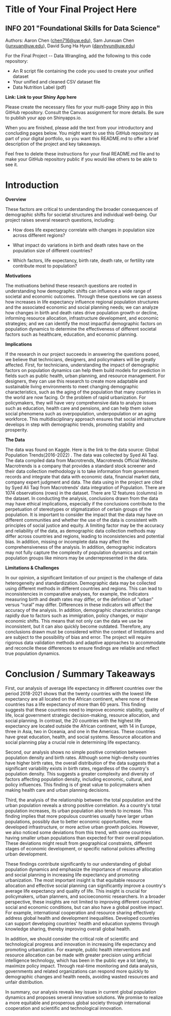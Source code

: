# Title of Your Final Project Here 
## INFO 201 "Foundational Skills for Data Science"

Authors: Aaron Chen (chen716@uw.edu), Sam Junxuan Chen (junxuan@uw.edu), David Sung Ha Hyun (davyhyun@uw.edu)

For the Final Project -- Data Wrangling, add the following to this code repository:

* An R script file containing the code you used to create your unified dataset 
* Your unified and cleaned CSV dataset file
* Data Nutrition Label (pdf) 


**Link: Link to your Shiny App here**

Please create the necessary files for your multi-page Shiny app in this GitHub repository. Consult the Canvas assignment for more details. Be sure to publish your app on Shinyapps.io.

When you are finished, please add the text from your introductory and concluding pages below. You might want to use this GitHub repository as part of your digital portfolio, so you want this README.md to offer a brief description of the project and key takeaways.

Feel free to delete these instructions for your final README.md file and to make your GitHub repository public if you would like others to be able to see it. 

# Introduction

**Overview**

These factors are critical to understanding the broader consequences of demographic shifts for societal structures and individual well-being. Our project raises several research questions, including:

- How does life expectancy correlate with changes in population size across different regions?

- What impact do variations in birth and death rates have on the population size of different countries?

- Which factors, life expectancy, birth rate, death rate, or fertility rate contribute most to population?

**Motivations**

The motivations behind these research questions are rooted in understanding how demographic shifts can influence a wide range of societal and economic outcomes. Through these questions we can assess how increases in life expectancy influence regional population structures and the associated economic and social planning needs; we can analyze how changes in birth and death rates drive population growth or decline, informing resource allocation, infrastructure development, and economic strategies; and we can identify the most impactful demographic factors on population dynamics to determine the effectiveness of different societal factors such as healthcare, education, and economic planning.

**Implications**

If the research in our project succeeds in answering the questions posed, we believe that technicians, designers, and policymakers will be greatly affected. First, for technicians, understanding the impact of demographic factors on population dynamics can help them build models for prediction in fields such as public health, urban planning, and resource management. For designers, they can use this research to create more adaptable and sustainable living environments to meet changing demographic characteristics, such as the aging of the population that many countries in the world are now facing. Or the problem of rapid urbanization. For policymakers, they will have very comprehensive data to analyze issues such as education, health care and pensions, and can help them solve social phenomena such as overpopulation, underpopulation or an aging workforce. This multidisciplinary approach ensures that social infrastructure develops in step with demographic trends, promoting stability and prosperity.

**The Data**

The data was found on Kaggle. Here is the link to the data source: Global Population Trends(2016-2022) . The data was collected by Syed Ali Taqi. The data compiled data from Macrotrends, Macrotrends Official Website . Macrotrends is a company that provides a standard stock screener and their data collection methodology is to take information from government records and integrate that data with economic data, financial market data, company expert judgment and data. The data using in the project are cited by Syed Ali Taqi from Macrotrends’ data integration of Population. There are 1074 observations (rows) in the dataset. There are 12 features (columns) in the dataset. In conducting the analysis, conclusions drawn from the data may have ethical implications, especially if the conclusions contribute to the perpetuation of stereotypes or stigmatization of certain groups of the population. It is important to consider the impact that the data may have on different communities and whether the use of the data is consistent with principles of social justice and equity. A limiting factor may be the accuracy and reliability of the data, as demographic data collection methods may differ across countries and regions, leading to inconsistencies and potential bias. In addition, missing or incomplete data may affect the comprehensiveness of the analysis. In addition, demographic indicators may not fully capture the complexity of population dynamics and certain population groups like minors may be underrepresented in the data.

**Limitations & Challenges**

In our opinion, a significant limitation of our project is the challenge of data heterogeneity and standardization. Demographic data may be collected using different methods in different countries and regions. This can lead to inconsistencies in comparative analyses, for example, the indicators measuring birth and death rates may differ, or the definition of “urban” versus “rural” may differ. Differences in these indicators will affect the accuracy of the analysis. In addition, demographic characteristics change rapidly due to factors such as immigration, policy changes, or major economic shifts. This means that not only can the data we use be inconsistent, but it can also quickly become outdated. Therefore, any conclusions drawn must be considered within the context of limitations and are subject to the possibility of bias and error. The project will require rigorous data validation methods and adaptive approaches to accommodate and reconcile these differences to ensure findings are reliable and reflect true population dynamics.

# Conclusion / Summary Takeaways

First, our analysis of average life expectancy in different countries over the period 2018-2021 shows that the twenty countries with the lowest life expectancy are all located on the African continent, where none of these countries has a life expectancy of more than 60 years. This finding suggests that these countries need to improve economic stability, quality of life, local government strategic decision-making, resource allocation, and social planning. In contrast, the 20 countries with the highest life expectancy are located outside the African continent, with 14 in Europe, three in Asia, two in Oceania, and one in the Americas. These countries have great education, health, and social systems. Resource allocation and social planning play a crucial role in determining life expectancy.

Second, our analysis shows no simple positive correlation between population density and birth rates. Although some high-density countries have higher birth rates, the overall distribution of the data suggests that a significant variability exists in birth rates, regardless of the country's population density. This suggests a greater complexity and diversity of factors affecting population density, including economic, cultural, and policy influences. This finding is of great value to policymakers when making health care and urban planning decisions.

Third, the analysis of the relationship between the total population and the urban population reveals a strong positive correlation. As a country's total population increases, its urban population also tends to increase. This finding implies that more populous countries usually have larger urban populations, possibly due to better economic opportunities, more developed infrastructure, or more active urban growth policies. However, we also noticed some deviations from this trend, with some countries having smaller urban populations than expected for their overall population. These deviations might result from geographical constraints, different stages of economic development, or specific national policies affecting urban development.

These findings contribute significantly to our understanding of global population dynamics and emphasize the importance of resource allocation and social planning in increasing life expectancy and promoting urbanization. The most important insight is that equitable resource allocation and effective social planning can significantly improve a country's average life expectancy and quality of life. This insight is crucial for policymakers, urban planners, and socioeconomic researchers. In a broader perspective, these insights are not limited to improving different countries' social and economic conditions, but can also have a global positive impact. For example, international cooperation and resource sharing effectively address global health and development inequalities. Developed countries can support developing countries' health and education systems through knowledge sharing, thereby improving overall global health.

In addition, we should consider the critical role of scientific and technological progress and innovation in increasing life expectancy and promoting urbanization. For example, public health interventions and resource allocation can be made with greater precision using artificial intelligence technology, which has been in the public eye a lot lately, to maximize policy impact. Through real-time monitoring and data analysis, governments and related organizations can respond more quickly to demographic changes and health needs, avoiding wasted resources and unfair distribution.

In summary, our analysis reveals key issues in current global population dynamics and proposes several innovative solutions. We promise to realize a more equitable and prosperous global society through international cooperation and scientific and technological innovation.